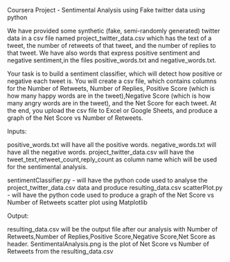 Coursera Project - Sentimental Analysis using Fake twitter data using python

We have provided some synthetic (fake, semi-randomly generated) twitter data in a csv file named project_twitter_data.csv 
which has the text of a tweet, the number of retweets of that tweet, and the number of replies to that tweet. 
We have also words that express positive sentiment and negative sentiment,in the files positive_words.txt and negative_words.txt.

Your task is to build a sentiment classifier, which will detect how positive or negative each tweet is.
You will create a csv file, which contains columns for the Number of Retweets, Number of Replies, Positive Score
(which is how many happy words are in the tweet),Negative Score (which is how many angry words are in the tweet),
and the Net Score for each tweet. 
At the end, you upload the csv file to Excel or Google Sheets, and produce a graph of the Net Score vs Number of Retweets.

Inputs:

positive_words.txt will have all the positive words.
negative_words.txt will have all the negative words.
project_twitter_data.csv will have the tweet_text,retweet_count,reply_count as column name which will be used for the sentimental analysis.

sentimentClassifier.py - will have the python code used to analyse the project_twitter_data.csv data and produce resulting_data.csv
scatterPlot.py - will have the python code used to produce a graph of the Net Score vs Number of Retweets scatter plot using Matplotlib

Output:

resulting_data.csv will be the output file after our analysis with Number of Retweets,Number of Replies,Positive Score,Negative Score,Net Score as header.
SentimentalAnalysis.png is the plot of Net Score vs Number of Retweets from the resulting_data.csv
